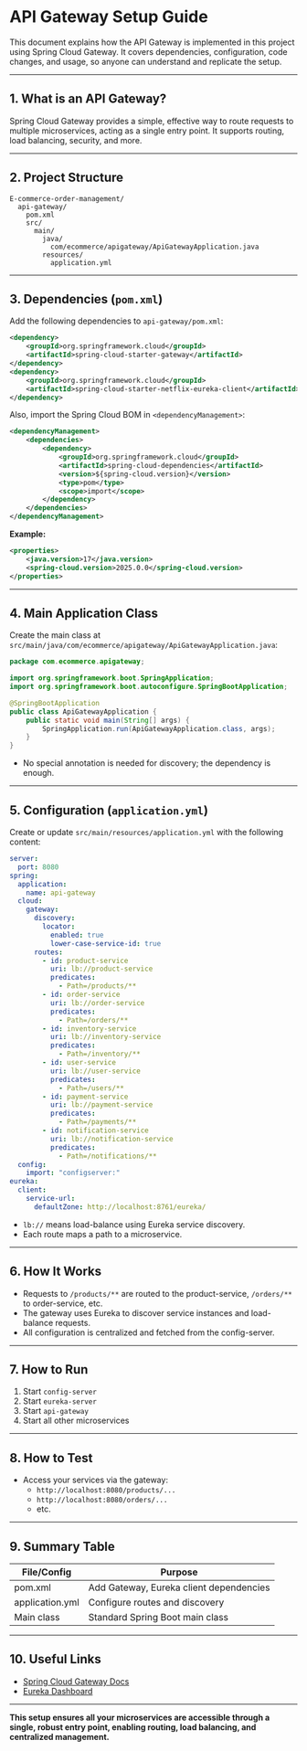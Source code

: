 # API Gateway Setup Guide

This document explains how the API Gateway is implemented in this project using Spring Cloud Gateway. It covers dependencies, configuration, code changes, and usage, so anyone can understand and replicate the setup.

---

## 1. What is an API Gateway?
Spring Cloud Gateway provides a simple, effective way to route requests to multiple microservices, acting as a single entry point. It supports routing, load balancing, security, and more.

---

## 2. Project Structure

```
E-commerce-order-management/
  api-gateway/
    pom.xml
    src/
      main/
        java/
          com/ecommerce/apigateway/ApiGatewayApplication.java
        resources/
          application.yml
```

---

## 3. Dependencies (`pom.xml`)

Add the following dependencies to `api-gateway/pom.xml`:

```xml
<dependency>
    <groupId>org.springframework.cloud</groupId>
    <artifactId>spring-cloud-starter-gateway</artifactId>
</dependency>
<dependency>
    <groupId>org.springframework.cloud</groupId>
    <artifactId>spring-cloud-starter-netflix-eureka-client</artifactId>
</dependency>
```

Also, import the Spring Cloud BOM in `<dependencyManagement>`:

```xml
<dependencyManagement>
    <dependencies>
        <dependency>
            <groupId>org.springframework.cloud</groupId>
            <artifactId>spring-cloud-dependencies</artifactId>
            <version>${spring-cloud.version}</version>
            <type>pom</type>
            <scope>import</scope>
        </dependency>
    </dependencies>
</dependencyManagement>
```

**Example:**
```xml
<properties>
    <java.version>17</java.version>
    <spring-cloud.version>2025.0.0</spring-cloud.version>
</properties>
```

---

## 4. Main Application Class

Create the main class at `src/main/java/com/ecommerce/apigateway/ApiGatewayApplication.java`:

```java
package com.ecommerce.apigateway;

import org.springframework.boot.SpringApplication;
import org.springframework.boot.autoconfigure.SpringBootApplication;

@SpringBootApplication
public class ApiGatewayApplication {
    public static void main(String[] args) {
        SpringApplication.run(ApiGatewayApplication.class, args);
    }
}
```
- No special annotation is needed for discovery; the dependency is enough.

---

## 5. Configuration (`application.yml`)

Create or update `src/main/resources/application.yml` with the following content:

```yaml
server:
  port: 8080
spring:
  application:
    name: api-gateway
  cloud:
    gateway:
      discovery:
        locator:
          enabled: true
          lower-case-service-id: true
      routes:
        - id: product-service
          uri: lb://product-service
          predicates:
            - Path=/products/**
        - id: order-service
          uri: lb://order-service
          predicates:
            - Path=/orders/**
        - id: inventory-service
          uri: lb://inventory-service
          predicates:
            - Path=/inventory/**
        - id: user-service
          uri: lb://user-service
          predicates:
            - Path=/users/**
        - id: payment-service
          uri: lb://payment-service
          predicates:
            - Path=/payments/**
        - id: notification-service
          uri: lb://notification-service
          predicates:
            - Path=/notifications/**
  config:
    import: "configserver:"
eureka:
  client:
    service-url:
      defaultZone: http://localhost:8761/eureka/
```
- `lb://` means load-balance using Eureka service discovery.
- Each route maps a path to a microservice.

---

## 6. How It Works
- Requests to `/products/**` are routed to the product-service, `/orders/**` to order-service, etc.
- The gateway uses Eureka to discover service instances and load-balance requests.
- All configuration is centralized and fetched from the config-server.

---

## 7. How to Run

1. Start `config-server`
2. Start `eureka-server`
3. Start `api-gateway`
4. Start all other microservices

---

## 8. How to Test

- Access your services via the gateway:
  - `http://localhost:8080/products/...`
  - `http://localhost:8080/orders/...`
  - etc.

---

## 9. Summary Table

| File/Config         | Purpose                                  |
|---------------------|------------------------------------------|
| pom.xml             | Add Gateway, Eureka client dependencies  |
| application.yml     | Configure routes and discovery           |
| Main class          | Standard Spring Boot main class          |

---

## 10. Useful Links
- [Spring Cloud Gateway Docs](https://docs.spring.io/spring-cloud-gateway/docs/current/reference/html/)
- [Eureka Dashboard](http://localhost:8761)

---

**This setup ensures all your microservices are accessible through a single, robust entry point, enabling routing, load balancing, and centralized management.** 